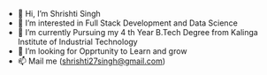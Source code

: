 - 👋 Hi, I’m Shrishti Singh
- 👀 I’m interested in Full Stack Development and Data Science
- 🌱 I’m currently Pursuing my 4 th Year B.Tech Degree from Kalinga Institute of Industrial Technology
- 💞️ I’m looking for Opprtunity to Learn and grow
- 📫 Mail me (shrishti27singh@gmail.com)

<!---
Shrishti246/Shrishti246 is a ✨ special ✨ repository because its `README.md` (this file) appears on your GitHub profile.
You can click the Preview link to take a look at your changes.
--->
